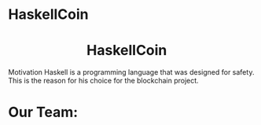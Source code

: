 # HaskellCoin

<h1 align="center">HaskellCoin</a> 
<img src="https://github.com/blackcater/blackcater/raw/main/images/Hi.gif" height="15"/></h1>

 Motivation
Haskell is a programming language that was designed for safety. This is the reason for his choice for the blockchain project.

# Our Team:
